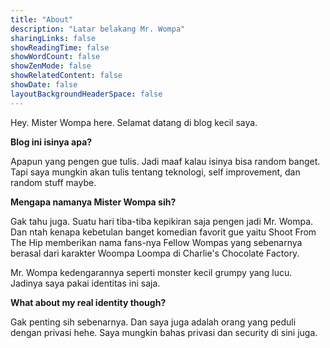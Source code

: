 ```yaml
---
title: "About"
description: "Latar belakang Mr. Wompa"
sharingLinks: false
showReadingTime: false
showWordCount: false
showZenMode: false
showRelatedContent: false
showDate: false
layoutBackgroundHeaderSpace: false
---
```


Hey. Mister Wompa here. Selamat datang di blog kecil saya.

**Blog ini isinya apa?**

Apapun yang pengen gue tulis. Jadi maaf kalau isinya bisa random banget. Tapi saya mungkin akan tulis tentang teknologi, self improvement, dan random stuff maybe.

**Mengapa namanya Mister Wompa sih?**

Gak tahu juga. Suatu hari tiba-tiba kepikiran saja pengen jadi Mr. Wompa. Dan ntah kenapa kebetulan banget komedian favorit gue yaitu Shoot From The Hip memberikan nama fans-nya Fellow Wompas yang sebenarnya berasal dari karakter Woompa Loompa di Charlie's Chocolate Factory.

Mr. Wompa kedengarannya seperti monster kecil grumpy yang lucu. Jadinya saya pakai identitas ini saja. 

**What about my real identity though?**

Gak penting sih sebenarnya. Dan saya juga adalah orang yang peduli dengan privasi hehe. Saya mungkin bahas privasi dan security di sini juga.